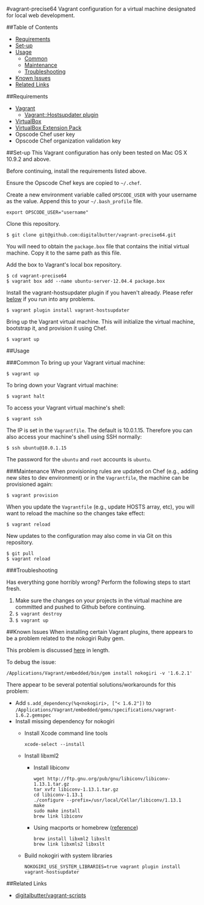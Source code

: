 #vagrant-precise64
Vagrant configuration for a virtual machine designated for local web development.

##Table of Contents
* [Requirements](#requirements)
* [Set-up](#set-up)
* [Usage](#usage)
  * [Common](#common)
  * [Maintenance](#maintenance)
  * [Troubleshooting](#troubleshooting)
* [Known Issues](#known-issues)
* [Related Links](#related-links)

##Requirements
* [Vagrant](http://www.vagrantup.com/downloads.html)
  * [Vagrant::Hostsupdater plugin](https://github.com/cogitatio/vagrant-hostsupdater)
* [VirtualBox](https://www.virtualbox.org/wiki/Downloads)
* [VirtualBox Extension Pack](https://www.virtualbox.org/wiki/Downloads)
* Opscode Chef user key
* Opscode Chef organization validation key

##Set-up
This Vagrant configuration has only been tested on Mac OS X 10.9.2 and above.

Before continuing, install the requirements listed above.

Ensure the Opscode Chef keys are copied to `~/.chef`.

Create a new environment variable called `OPSCODE_USER` with your username as the value. Append this to your `~/.bash_profile` file.

```
export OPSCODE_USER="username"
```

Clone this repository.

```
$ git clone git@github.com:digitalbutter/vagrant-precise64.git
```

You will need to obtain the `package.box` file that contains the initial virtual machine. Copy it to the same path as this file.

Add the box to Vagrant's local box repository.

```
$ cd vagrant-precise64
$ vagrant box add --name ubuntu-server-12.04.4 package.box
```

Install the vagrant-hostsupdater plugin if you haven't already. Please refer [below](#known-issues) if you run into any problems.

```
$ vagrant plugin install vagrant-hostsupdater
```

Bring up the Vagrant virtual machine. This will initialize the virtual machine, bootstrap it, and provision it using Chef.

```
$ vagrant up
```

##Usage

###Common
To bring up your Vagrant virtual machine:

```
$ vagrant up
```

To bring down your Vagrant virtual machine:

```
$ vagrant halt
```

To access your Vagrant virtual machine's shell:

```
$ vagrant ssh
```

The IP is set in the `Vagrantfile`. The default is 10.0.1.15. Therefore you can also access your machine's shell using SSH normally:

```
$ ssh ubuntu@10.0.1.15
```

The password for the `ubuntu` and `root` accounts is `ubuntu`.

###Maintenance
When provisioning rules are updated on Chef (e.g., adding new sites to dev environment) or in the `Vagrantfile`, the machine can be provisioned again:

```
$ vagrant provision
```

When you update the `Vagrantfile` (e.g., update HOSTS array, etc), you will want to reload the machine so the changes take effect:

```
$ vagrant reload
```

New updates to the configuration may also come in via Git on this repository.

```
$ git pull
$ vagrant reload
```

###Troubleshooting

Has everything gone horribly wrong? Perform the following steps to start fresh.

1. Make sure the changes on your projects in the virtual machine are committed and pushed to Github before continuing.
2. `$ vagrant destroy`
3. `$ vagrant up`

##Known Issues
When installing certain Vagrant plugins, there appears to be a problem related to the nokogiri Ruby gem.

This problem is discussed [here](https://github.com/mitchellh/vagrant/issues/3769) in length.

To debug the issue:

```
/Applications/Vagrant/embedded/bin/gem install nokogiri -v '1.6.2.1'
```

There appear to be several potential solutions/workarounds for this problem:

* Add `s.add_dependency(%q<nokogiri>, ["< 1.6.2"])` to `/Applications/Vagrant/embedded/gems/specifications/vagrant-1.6.2.gemspec`
* Install missing dependency for nokogiri
  * Install Xcode command line tools

    ```
    xcode-select --install
    ```

  * Install libxml2
    * Install libiconv

      ```
      wget http://ftp.gnu.org/pub/gnu/libiconv/libiconv-1.13.1.tar.gz
      tar xvfz libiconv-1.13.1.tar.gz
      cd libiconv-1.13.1
      ./configure --prefix=/usr/local/Cellar/libiconv/1.13.1
      make
      sudo make install
      brew link libiconv
      ```

    * Using macports or homebrew ([reference](http://nokogiri.org/tutorials/installing_nokogiri.html))

      ```
      brew install libxml2 libxslt
      brew link libxmls2 libxslt
      ```

  * Build nokogiri with system libraries

    ```
    NOKOGIRI_USE_SYSTEM_LIBRARIES=true vagrant plugin install vagrant-hostsupdater
    ```

##Related Links
* [digitalbutter/vagrant-scripts](https://github.com/digitalbutter/vagrant-scripts)